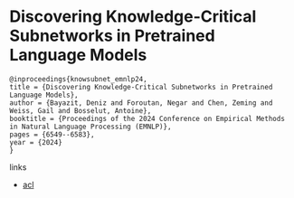 # Discovering Knowledge-Critical Subnetworks in Pretrained Language Models

```
@inproceedings{knowsubnet_emnlp24,
title = {Discovering Knowledge-Critical Subnetworks in Pretrained Language Models},
author = {Bayazit, Deniz and Foroutan, Negar and Chen, Zeming and Weiss, Gail and Bosselut, Antoine},
booktitle = {Proceedings of the 2024 Conference on Empirical Methods in Natural Language Processing (EMNLP)},
pages = {6549--6583},
year = {2024}
}
```

links
- [acl](https://aclanthology.org/2024.emnlp-main.376)
